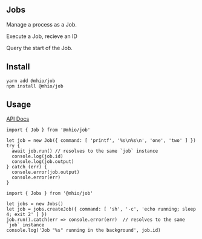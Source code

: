 Jobs
----------

Manage a process as a Job. 

Execute a Job, recieve an ID

Query the start of the Job. 

## Install

```
yarn add @mhio/job
npm install @mhio/job
```

## Usage

[API Docs](doc/API.md)

```
import { Job } from '@mhio/job'

let job = new Job({ command: [ 'printf', '%s\n%s\n', 'one', 'two' ] })
try {
  await job.run() // resolves to the same `job` instance
  console.log(job.id)
  console.log(job.output)
} catch (err) {
  console.error(job.output)
  console.error(err)
}

```

```
import { Jobs } from '@mhio/job'

let jobs = new Jobs()
let job = jobs.createJob({ command: [ 'sh', '-c', 'echo running; sleep 4; exit 2' ] })
job.run().catch(err => console.error(err)  // resolves to the same `job` instance
console.log('Job "%s" running in the background', job.id)
```
